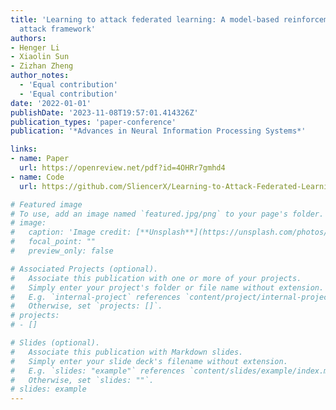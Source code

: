 ```yaml
---
title: 'Learning to attack federated learning: A model-based reinforcement learning
  attack framework'
authors:
- Henger Li
- Xiaolin Sun
- Zizhan Zheng
author_notes:
  - 'Equal contribution'
  - 'Equal contribution'
date: '2022-01-01'
publishDate: '2023-11-08T19:57:01.414326Z'
publication_types: 'paper-conference'
publication: '*Advances in Neural Information Processing Systems*'

links:
- name: Paper
  url: https://openreview.net/pdf?id=4OHRr7gmhd4
- name: Code
  url: https://github.com/SliencerX/Learning-to-Attack-Federated-Learning

# Featured image
# To use, add an image named `featured.jpg/png` to your page's folder. 
# image:
#   caption: 'Image credit: [**Unsplash**](https://unsplash.com/photos/s9CC2SKySJM)'
#   focal_point: ""
#   preview_only: false

# Associated Projects (optional).
#   Associate this publication with one or more of your projects.
#   Simply enter your project's folder or file name without extension.
#   E.g. `internal-project` references `content/project/internal-project/index.md`.
#   Otherwise, set `projects: []`.
# projects:
# - []

# Slides (optional).
#   Associate this publication with Markdown slides.
#   Simply enter your slide deck's filename without extension.
#   E.g. `slides: "example"` references `content/slides/example/index.md`.
#   Otherwise, set `slides: ""`.
# slides: example
---
```

